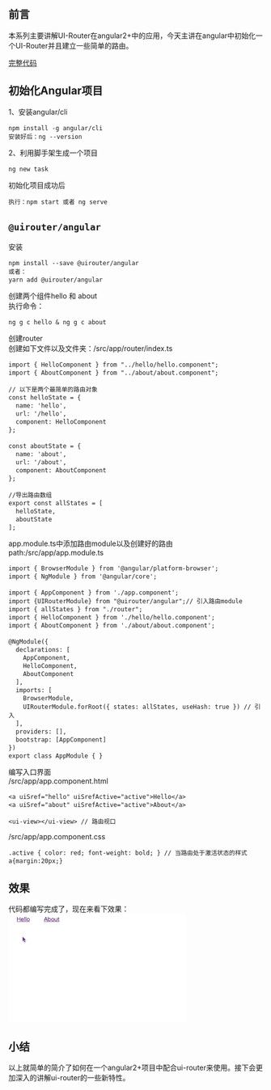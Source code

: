 ## 前言
本系列主要讲解UI-Router在angular2+中的应用，今天主讲在angular中初始化一个UI-Router并且建立一些简单的路由。

[完整代码](https://github.com/shiyou00/angular-ui-router)

## 初始化Angular项目

1、安装angular/cli
```
npm install -g angular/cli
安装好后：ng --version
```

2、利用脚手架生成一个项目
```
ng new task
```


初始化项目成功后
```
执行：npm start 或者 ng serve
```

## `@uirouter/angular`

安装
```
npm install --save @uirouter/angular
或者：
yarn add @uirouter/angular
```

创建两个组件hello 和 about  
执行命令：
```
ng g c hello & ng g c about
```

创建router  
创建如下文件以及文件夹：/src/app/router/index.ts
```
import { HelloComponent } from "../hello/hello.component";
import { AboutComponent } from "../about/about.component";

// 以下是两个最简单的路由对象
const helloState = {
  name: 'hello',
  url: '/hello',
  component: HelloComponent
};

const aboutState = {
  name: 'about',
  url: '/about',
  component: AboutComponent
};

//导出路由数组
export const allStates = [
  helloState,
  aboutState
];
```

app.module.ts中添加路由module以及创建好的路由  
path:/src/app/app.module.ts 
```
import { BrowserModule } from '@angular/platform-browser';
import { NgModule } from '@angular/core';

import { AppComponent } from './app.component';
import {UIRouterModule} from "@uirouter/angular";// 引入路由module
import { allStates } from "./router";
import { HelloComponent } from './hello/hello.component';
import { AboutComponent } from './about/about.component';

@NgModule({
  declarations: [
    AppComponent,
    HelloComponent,
    AboutComponent
  ],
  imports: [
    BrowserModule,
    UIRouterModule.forRoot({ states: allStates, useHash: true }) // 引入
  ],
  providers: [],
  bootstrap: [AppComponent]
})
export class AppModule { }
```

编写入口界面   
/src/app/app.component.html
```
<a uiSref="hello" uiSrefActive="active">Hello</a>
<a uiSref="about" uiSrefActive="active">About</a>

<ui-view></ui-view> // 路由视口
```

/src/app/app.component.css
```
.active { color: red; font-weight: bold; } // 当路由处于激活状态的样式
a{margin:20px;}
```

## 效果
代码都编写完成了，现在来看下效果：  
![](./image/217.gif)

## 小结
以上就简单的简介了如何在一个angular2+项目中配合ui-router来使用。接下会更加深入的讲解ui-router的一些新特性。
